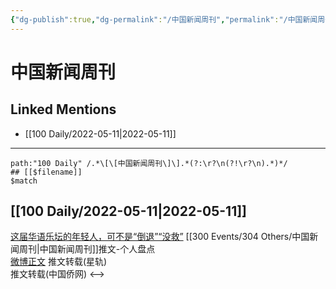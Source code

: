 ```yaml
---
{"dg-publish":true,"dg-permalink":"/中国新闻周刊","permalink":"/中国新闻周刊/","created":"2022-12-04T16:43:47.000+08:00","updated":"2023-04-10T16:57:46.447+08:00"}
---
```


# 中国新闻周刊

## Linked Mentions
- [[100 Daily/2022-05-11\|2022-05-11]]


---

```expander
path:"100 Daily" /.*\[\[中国新闻周刊\]\].*(?:\r?\n(?!\r?\n).*)*/
## [[$filename]]
$match
```
## [[100 Daily/2022-05-11\|2022-05-11]]
[这届华语乐坛的年轻人，可不是“倒退”“没救”](https://weibo.cn/sinaurl?u=https%3A%2F%2Fmp.weixin.qq.com%2Fs%2F-oZv4KegXDECRvIzs1_3CQ) [[300 Events/304 Others/中国新闻周刊\|中国新闻周刊]]推文-个人盘点  
[微博正文](https://m.weibo.cn/6466290670/4767864370237109) 推文转载(星轨)  
[](https://m.weibo.cn/5137261048/4767861615363667) 推文转载(中国侨网)
<-->